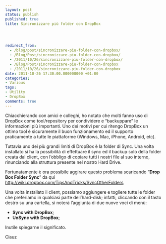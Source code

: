 ```yaml
---
layout: post
status: publish
published: true
title: Sincronizzare più folder con DropBox




redirect_from: 
  - /blog/post/sincronizzare-piu-folder-con-dropbox/
  - /Blog/Post/sincronizzare-piu-folder-con-dropbox/
  - /2011/10/26/sincronizzare-piu-folder-con-dropbox/
  - /Blog/Post/sincronizzare-piu-folder-con-dropbox
  - /2011/10/26/sincronizzare-piu-folder-con-dropbox
date: 2011-10-26 17:30:00.000000000 +01:00
categories:
- Various
tags:
- Utility
- DropBox
comments: true
---
```

<p>Chiacchierando con amici e colleghi, ho notato che molti fanno uso di DropBox come tool/repository per condividere e “backuppare” le informazioni più importanti. Uno dei motivi per cui ritengo DropBox un ottimo tool è sicuramente il buon funzionamento ed il supporto praticamente a tutte le piattaforme (Windows, Mac, iPhone, Android, etc).</p>  <p>Tuttavia uno dei più grandi limiti di DropBox è la folder di Sync. Una volta installato si ha la possibilità di effettuare il sync ed il backup solo della folder creata dal client, con l’obbligo di copiare tutti i nostri file al suo interno, rinunciando alla struttura presente nel nostro Hard Drive.</p>  <p>Fortunatamente è ora possibile aggirare questo problema scaricando “<strong>Drop Box Folder Sync</strong>” da qui <a href="http://wiki.dropbox.com/TipsAndTricks/SyncOtherFolders">http://wiki.dropbox.com/TipsAndTricks/SyncOtherFolders</a></p>  <p>Una volta installato il client, possiamo aggiungere e togliere tutte le folder che preferiamo in qualsiasi parte dell’hard-disk; infatti, cliccando con il tasto destro su una cartella, si noterà l’aggiunta di due nuove voci di menù:</p>  <ul>   <li><strong>Sync with DropBox</strong>; </li>    <li><strong>UnSync with DropBox</strong>; </li> </ul>  <p>Inutile spiegarne il significato. </p>  <p>Ciauz</p>
